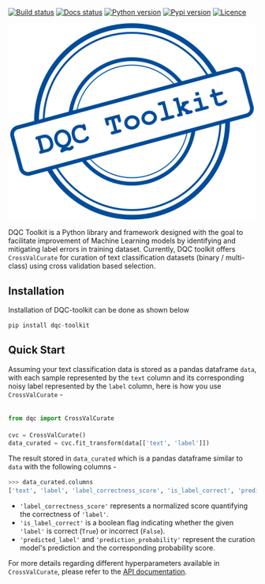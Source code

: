 <a href="https://github.com/sumanthprabhu/DQC-Toolkit/actions" alt="Build Status"><img src='https://img.shields.io/github/actions/workflow/status/sumanthprabhu/DQC-Toolkit/test.yml' alt="Build status"/></a> 
<a href="https://sumanthprabhu.github.io/DQC-Toolkit/latest/" alt="Docs Status"><img src='https://img.shields.io/website?url=https%3A%2F%2Fsumanthprabhu.github.io%2FDQC-Toolkit%2F&label=docs' alt="Docs status"/></a>
<a href='https://pypi.org/project/dqc-toolkit/'><img src='https://img.shields.io/pypi/pyversions/DQC-Toolkit' alt="Python version"/></a>
<a href='https://pypi.org/project/dqc-toolkit/'><img src='https://img.shields.io/pypi/v/DQC-Toolkit' alt='Pypi version' /></a> 
<a href='https://github.com/sumanthprabhu/DQC-Toolkit/blob/main/LICENSE'><img src='https://img.shields.io/pypi/l/DQC-toolkit' alt='Licence' /></a>

![](/docs/images/dqc-toolkit.svg)


DQC Toolkit is a Python library and framework designed with the goal to facilitate improvement of Machine Learning models by identifying and mitigating label errors in training dataset. Currently, DQC toolkit offers `CrossValCurate` for curation of text classification datasets (binary / multi-class) using cross validation based selection.

## Installation

Installation of DQC-toolkit can be done as shown below
```python
pip install dqc-toolkit
```

## Quick Start

 Assuming your text classification data is stored as a pandas dataframe `data`, with each sample represented by the `text` column and its corresponding noisy label represented by the `label` column,  here is how you use `CrossValCurate` - 


```python linenums="1"

from dqc import CrossValCurate

cvc = CrossValCurate()
data_curated = cvc.fit_transform(data[['text', 'label']])
```
The result stored in `data_curated` which is a pandas dataframe similar to `data` with the following columns -
```python
>>> data_curated.columns
['text', 'label', 'label_correctness_score', 'is_label_correct', 'predicted_label', 'prediction_probability']
```

* `'label_correctness_score'` represents a normalized score quantifying the correctness of `'label'`. 
* `'is_label_correct'` is a boolean flag indicating whether the given `'label'` is correct (`True`) or incorrect (`False`). 
* `'predicted_label'` and `'prediction_probability'` represent the curation model's prediction and the corresponding probability score. 
 
For more details regarding different hyperparameters available in `CrossValCurate`, please refer to the [API documentation](https://sumanthprabhu.github.io/DQC-Toolkit/).